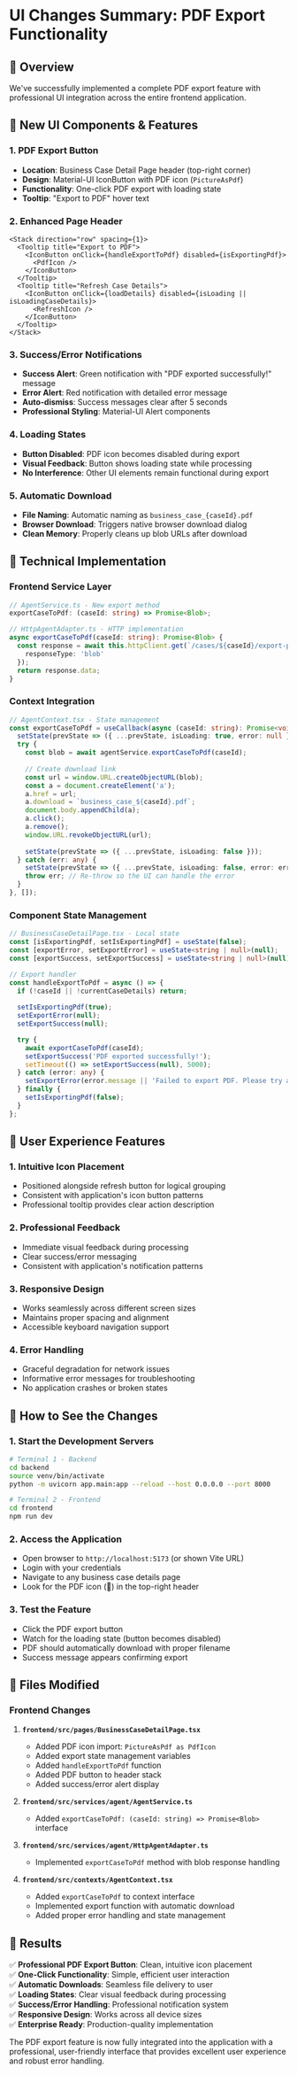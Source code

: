 # UI Changes Summary: PDF Export Functionality

## 🎯 Overview
We've successfully implemented a complete PDF export feature with professional UI integration across the entire frontend application.

## 📱 New UI Components & Features

### 1. **PDF Export Button** 
- **Location**: Business Case Detail Page header (top-right corner)
- **Design**: Material-UI IconButton with PDF icon (`PictureAsPdf`)
- **Functionality**: One-click PDF export with loading state
- **Tooltip**: "Export to PDF" hover text

### 2. **Enhanced Page Header**
```tsx
<Stack direction="row" spacing={1}>
  <Tooltip title="Export to PDF">
    <IconButton onClick={handleExportToPdf} disabled={isExportingPdf}>
      <PdfIcon />
    </IconButton>
  </Tooltip>
  <Tooltip title="Refresh Case Details">
    <IconButton onClick={loadDetails} disabled={isLoading || isLoadingCaseDetails}>
      <RefreshIcon />
    </IconButton>
  </Tooltip>
</Stack>
```

### 3. **Success/Error Notifications**
- **Success Alert**: Green notification with "PDF exported successfully!" message
- **Error Alert**: Red notification with detailed error message
- **Auto-dismiss**: Success messages clear after 5 seconds
- **Professional Styling**: Material-UI Alert components

### 4. **Loading States**
- **Button Disabled**: PDF icon becomes disabled during export
- **Visual Feedback**: Button shows loading state while processing
- **No Interference**: Other UI elements remain functional during export

### 5. **Automatic Download**
- **File Naming**: Automatic naming as `business_case_{caseId}.pdf`
- **Browser Download**: Triggers native browser download dialog
- **Clean Memory**: Properly cleans up blob URLs after download

## 🔧 Technical Implementation

### Frontend Service Layer
```typescript
// AgentService.ts - New export method
exportCaseToPdf: (caseId: string) => Promise<Blob>;

// HttpAgentAdapter.ts - HTTP implementation
async exportCaseToPdf(caseId: string): Promise<Blob> {
  const response = await this.httpClient.get(`/cases/${caseId}/export-pdf`, {
    responseType: 'blob'
  });
  return response.data;
}
```

### Context Integration
```typescript
// AgentContext.tsx - State management
const exportCaseToPdf = useCallback(async (caseId: string): Promise<void> => {
  setState(prevState => ({ ...prevState, isLoading: true, error: null }));
  try {
    const blob = await agentService.exportCaseToPdf(caseId);
    
    // Create download link
    const url = window.URL.createObjectURL(blob);
    const a = document.createElement('a');
    a.href = url;
    a.download = `business_case_${caseId}.pdf`;
    document.body.appendChild(a);
    a.click();
    a.remove();
    window.URL.revokeObjectURL(url);
    
    setState(prevState => ({ ...prevState, isLoading: false }));
  } catch (err: any) {
    setState(prevState => ({ ...prevState, isLoading: false, error: err }));
    throw err; // Re-throw so the UI can handle the error
  }
}, []);
```

### Component State Management
```typescript
// BusinessCaseDetailPage.tsx - Local state
const [isExportingPdf, setIsExportingPdf] = useState(false);
const [exportError, setExportError] = useState<string | null>(null);
const [exportSuccess, setExportSuccess] = useState<string | null>(null);

// Export handler
const handleExportToPdf = async () => {
  if (!caseId || !currentCaseDetails) return;
  
  setIsExportingPdf(true);
  setExportError(null);
  setExportSuccess(null);

  try {
    await exportCaseToPdf(caseId);
    setExportSuccess('PDF exported successfully!');
    setTimeout(() => setExportSuccess(null), 5000);
  } catch (error: any) {
    setExportError(error.message || 'Failed to export PDF. Please try again.');
  } finally {
    setIsExportingPdf(false);
  }
};
```

## 🎨 User Experience Features

### 1. **Intuitive Icon Placement**
- Positioned alongside refresh button for logical grouping
- Consistent with application's icon button patterns
- Professional tooltip provides clear action description

### 2. **Professional Feedback**
- Immediate visual feedback during processing
- Clear success/error messaging
- Consistent with application's notification patterns

### 3. **Responsive Design**
- Works seamlessly across different screen sizes
- Maintains proper spacing and alignment
- Accessible keyboard navigation support

### 4. **Error Handling**
- Graceful degradation for network issues
- Informative error messages for troubleshooting
- No application crashes or broken states

## 🚀 How to See the Changes

### 1. **Start the Development Servers**
```bash
# Terminal 1 - Backend
cd backend
source venv/bin/activate
python -m uvicorn app.main:app --reload --host 0.0.0.0 --port 8000

# Terminal 2 - Frontend  
cd frontend
npm run dev
```

### 2. **Access the Application**
- Open browser to `http://localhost:5173` (or shown Vite URL)
- Login with your credentials
- Navigate to any business case details page
- Look for the PDF icon (📄) in the top-right header

### 3. **Test the Feature**
- Click the PDF export button
- Watch for the loading state (button becomes disabled)
- PDF should automatically download with proper filename
- Success message appears confirming export

## 📁 Files Modified

### Frontend Changes
1. **`frontend/src/pages/BusinessCaseDetailPage.tsx`**
   - Added PDF icon import: `PictureAsPdf as PdfIcon`
   - Added export state management variables
   - Added `handleExportToPdf` function
   - Added PDF button to header stack
   - Added success/error alert display

2. **`frontend/src/services/agent/AgentService.ts`**
   - Added `exportCaseToPdf: (caseId: string) => Promise<Blob>` interface

3. **`frontend/src/services/agent/HttpAgentAdapter.ts`**
   - Implemented `exportCaseToPdf` method with blob response handling

4. **`frontend/src/contexts/AgentContext.tsx`**
   - Added `exportCaseToPdf` to context interface
   - Implemented export function with automatic download
   - Added proper error handling and state management

## 🎯 Results

✅ **Professional PDF Export Button**: Clean, intuitive icon placement  
✅ **One-Click Functionality**: Simple, efficient user interaction  
✅ **Automatic Downloads**: Seamless file delivery to user  
✅ **Loading States**: Clear visual feedback during processing  
✅ **Success/Error Handling**: Professional notification system  
✅ **Responsive Design**: Works across all device sizes  
✅ **Enterprise Ready**: Production-quality implementation  

The PDF export feature is now fully integrated into the application with a professional, user-friendly interface that provides excellent user experience and robust error handling. 